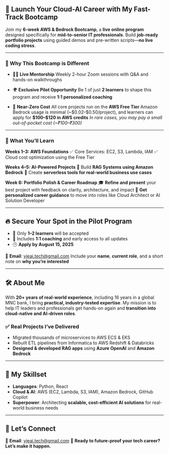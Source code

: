 ## 🌟 Launch Your Cloud-AI Career with My Fast-Track Bootcamp

Join my **6-week AWS & Bedrock Bootcamp**, a **live online program** designed specifically for **mid-to-senior IT professionals**. Build **job-ready portfolio projects** using guided demos and pre-written scripts—**no live coding stress**.

---

### 🎯 Why This Bootcamp is Different

* 🧑‍🏫 **Live Mentorship**
  Weekly 2-hour Zoom sessions with Q\&A and hands-on walkthroughs

* 🌍 **Exclusive Pilot Opportunity**
  Be 1 of just **2 learners** to shape this program and receive **1:1 personalized coaching**

* 💸 **Near-Zero Cost**
  All core projects run on the **AWS Free Tier**
  Amazon Bedrock usage is minimal (\~\$0.02–\$0.50/project), and learners can apply for **\$100–\$120 in AWS credits**
  *In rare cases, you may pay a small out-of-pocket cost (\~₹100–₹300)*

---

### 📅 What You’ll Learn

**Weeks 1–3: AWS Foundations**
✅ Core Services: EC2, S3, Lambda, IAM
✅ Cloud cost optimization using the Free Tier

**Weeks 4–5: AI-Powered Projects**
🤖 Build **RAG Systems using Amazon Bedrock**
🔧 Create **serverless tools for real-world business use cases**

**Week 6: Portfolio Polish & Career Roadmap**
🎓 **Refine and present** your best project with feedback on clarity, architecture, and impact
🧭 **Get personalized career guidance** to move into roles like Cloud Architect or AI Solution Developer

---

## 🔥 Secure Your Spot in the Pilot Program

* 🧪 Only **1–2 learners** will be accepted
* 🎁 Includes **1:1 coaching** and early access to all updates
* 🕒 **Apply by August 15, 2025**

📧 **Email**: [vjeai.tech@gmail.com](mailto:vjeai.tech@gmail.com)
Include your **name**, **current role**, and a short note on **why you’re interested**

---

## 🛠️ About Me

With **20+ years of real-world experience**, including 16 years in a global MNC bank, I bring **practical, industry-tested expertise**. My mission is to help IT leaders and professionals get hands-on again and **transition into cloud-native and AI-driven roles**.

### ✅ Real Projects I’ve Delivered

* Migrated thousands of microservices to AWS ECS & EKS
* Rebuilt ETL pipelines from Informatica to AWS Redshift & Databricks
* **Designed & developed RAG apps** using **Azure OpenAI** and **Amazon Bedrock**

---

## 🧠 My Skillset

* **Languages**: Python, React
* **Cloud & AI**: AWS (EC2, Lambda, S3, IAM), Amazon Bedrock, GitHub Copilot
* **Superpower**: Architecting **scalable, cost-efficient AI solutions** for real-world business needs

---

## 🤝 Let’s Connect

📧 **Email**: [vjeai.tech@gmail.com](mailto:vjeai.tech@gmail.com)
🚀 **Ready to future-proof your tech career? Let’s make it happen.**


